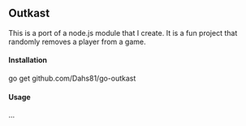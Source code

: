 ## Outkast

This is a port of a node.js module that I create.  It is a fun project that randomly removes a player from a game.

#### Installation

go get github.com/Dahs81/go-outkast

#### Usage

...
